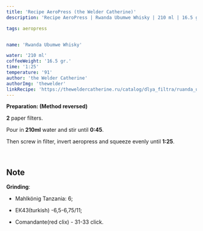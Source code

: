 ```yaml
---
title: 'Recipe AeroPress (the Welder Catherine)'
description: 'Recipe AeroPress | Rwanda Ubumwe Whisky | 210 ml | 16.5 gr'

tags: aeropress


name: 'Rwanda Ubumwe Whisky'

water: '210 ml'
coffeeWeight: '16.5 gr.'
time: '1:25'
temperature: '91'
author: 'the Welder Catherine'
authorImg: 'thewelder'
linkRecipe: 'https://theweldercatherine.ru/catalog/dlya_filtra/ruanda_ubumve_viski/'
---
```


__Preparation: (Method reversed)__

__2__ paper filters.

Pour in __210ml__ water and stir until __0:45__.

Then screw in filter, invert aeropress and squeeze evenly until __1:25__.

<br>

<div class="info-warm">

## Note



__Grinding__:
- Mahlkönig Tanzania: 6;

- ЕК43(turkish) -6,5-6,75/11;

- Comandante(red clix) - 31-33 click.
</div>

